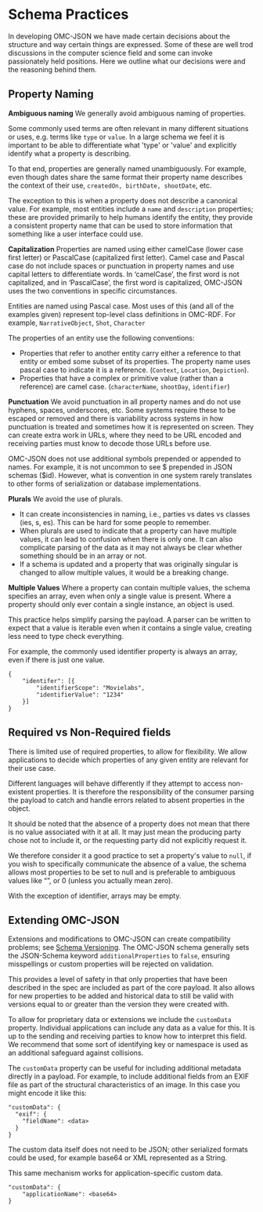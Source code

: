 # Schema Practices

In developing OMC-JSON we have made certain decisions about the structure and way certain things are expressed. Some of these are well trod discussions in the computer science field and some can invoke passionately held positions. Here we outline what our decisions were and the reasoning behind them.

## Property Naming

**Ambiguous naming**
We generally avoid ambiguous naming of properties.

Some commonly used terms are often relevant in many different situations or uses, e.g. terms like `type` or `value`. In a large schema we feel it is important to be able to differentiate what 'type' or 'value' and explicitly identify what a property is describing.

To that end, properties are generally named unambiguously. For example, even though dates share the same format their property name describes the context of their use, `createdOn, birthDate, shootDate`, etc.

The exception to this is when a property does not describe a canonical value. For example, most entities include a `name` and `description` properties; these are provided primarily to help humans identify the entity, they provide a consistent property name that can be used to store information that something like a user interface could use.

**Capitalization**
Properties are named using either camelCase (lower case first letter) or PascalCase (capitalized first letter). Camel case and Pascal case do not include spaces or punctuation in property names and use capital letters to differentiate words. In ‘camelCase’, the first word is not capitalized, and in ‘PascalCase’, the first word is capitalized, OMC-JSON uses the two conventions in specific circumstances.

Entities are named using Pascal case. Most uses of this (and all of the examples given) represent top-level class definitions in OMC-RDF. For example, `NarrativeObject`, `Shot`, `Character`

The properties of an entity use the following conventions:

- Properties that refer to another entity carry either a reference to that entity or embed some subset of its properties. The property name uses pascal case to indicate it is a reference. (`Context`, `Location`, `Depiction`).
- Properties that have a complex or primitive value (rather than a reference) are camel case. (`characterName`, `shootDay`, `identifier`)

**Punctuation**
We avoid punctuation in all property names and do not use hyphens, spaces, underscores, etc. Some systems require these to be escaped or removed and there is variability across systems in how punctuation is treated and sometimes how it is represented on screen. They can create extra work in URLs, where they need to be URL encoded and receiving parties must know to decode those URLs before use.

OMC-JSON does not use additional symbols prepended or appended to names. For example, it is not uncommon to see $ prepended in JSON schemas ($id). However, what is convention in one system rarely translates to other forms of serialization or database implementations.

**Plurals**
We avoid the use of plurals.

- It can create inconsistencies in naming, i.e., parties vs dates vs classes (ies, s, es). This can be hard for some people to remember.
- When plurals are used to indicate that a property can have multiple values, it can lead to confusion when there is only one. It can also complicate parsing of the data as it may not always be clear whether something should be in an array or not.
- If a schema is updated and a property that was originally singular is changed to allow multiple values, it would be a breaking change.

**Multiple Values**
Where a property can contain multiple values, the schema specifies an array, even when only a single value is present. Where a property should only ever contain a single instance, an object is used.

This practice helps simplify parsing the payload. A parser can be written to expect that a value is iterable even when it contains a single value, creating less need to type check everything.

For example, the commonly used identifier property is always an array, even if there is just one value.

    {
        "identifer": [{
            "identifierScope": "Movielabs",
            "identifierValue": "1234"
        }]
    }


## Required vs Non-Required fields

There is limited use of required properties, to allow for flexibility. We allow applications to decide which properties of any given entity are relevant for their use case.

Different languages will behave differently if they attempt to access non-existent properties. It is therefore the responsibility of the consumer parsing the payload to catch and handle errors related to absent properties in the object.

It should be noted that the absence of a property does not mean that there is no value associated with it at all. It may just mean the producing party chose not to include it, or the requesting party did not explicitly request it.

We therefore consider it a good practice to set a property's value to `null`, if you wish to specifically communicate the absence of a value, the schema allows most properties to be set to null and is preferable to ambiguous values like “”, or 0 (unless you actually mean zero).

With the exception of identifier, arrays may be empty.

## Extending OMC-JSON

Extensions and modifications to OMC-JSON can create compatibility problems; see [Schema Versioning](./SchemaVersioning.md). The OMC-JSON schema generally sets the JSON-Schema keyword `additionalProperties` to ``false``, ensuring misspellings or custom properties will be rejected on validation.

This provides a level of safety in that only properties that have been described in the spec are included as part of the core payload. It also allows for new properties to be added and historical data to still be valid with versions equal to or greater than the version they were created with.

To allow for proprietary data or extensions we include the `customData` property. Individual applications can include any data as a value for this. It is up to the sending and receiving parties to know how to interpret this field. We recommend that some sort of identifying key or namespace is used as an additional safeguard against collisions.

The `customData` property can be useful for including additional metadata directly in a payload. For example, to include additional fields from an EXIF file as part of the structural characteristics of an image. In this case you might encode it like this:


    "customData": {
      "exif": {
        "fieldName": <data>
      }
    }

The custom data itself does not need to be JSON; other serialized formats could be used, for example base64 or XML represented as a String.

This same mechanism works for application-specific custom data.

    "customData": {
        "applicationName": <base64>
    }

